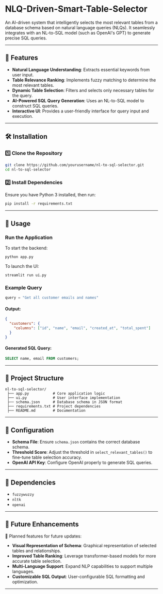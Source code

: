 # NLQ-Driven-Smart-Table-Selector

An AI-driven system that intelligently selects the most relevant tables from a database schema based on natural language queries (NLQs). It seamlessly integrates with an NL-to-SQL model (such as OpenAI's GPT) to generate precise SQL queries.

---

## 🚀 Features
- **Natural Language Understanding**: Extracts essential keywords from user input.
- **Table Relevance Ranking**: Implements fuzzy matching to determine the most relevant tables.
- **Dynamic Table Selection**: Filters and selects only necessary tables for the query.
- **AI-Powered SQL Query Generation**: Uses an NL-to-SQL model to construct SQL queries.
- **Interactive UI**: Provides a user-friendly interface for query input and execution.

---

## 🛠️ Installation

### 1️⃣ Clone the Repository
```sh
git clone https://github.com/yourusername/nl-to-sql-selector.git
cd nl-to-sql-selector
```

### 2️⃣ Install Dependencies
Ensure you have Python 3 installed, then run:
```sh
pip install -r requirements.txt
```

---

## 📌 Usage

### Run the Application
To start the backend:
```sh
python app.py
```
To launch the UI:
```sh
streamlit run ui.py
```

### Example Query
```python
query = "Get all customer emails and names"
```
#### Output:
```json
{
  "customers": {
    "columns": ["id", "name", "email", "created_at", "total_spent"]
  }
}
```
#### Generated SQL Query:
```sql
SELECT name, email FROM customers;
```

---

## 📂 Project Structure
```
nl-to-sql-selector/
 ├── app.py           # Core application logic
 ├── ui.py            # User interface implementation
 ├── schema.json      # Database schema in JSON format
 ├── requirements.txt # Project dependencies
 ├── README.md        # Documentation
```

---

## 🔧 Configuration
- **Schema File**: Ensure `schema.json` contains the correct database schema.
- **Threshold Score**: Adjust the threshold in `select_relevant_tables()` to fine-tune table selection accuracy.
- **OpenAI API Key**: Configure OpenAI properly to generate SQL queries.

---

## 📌 Dependencies
- `fuzzywuzzy`
- `nltk`
- `openai`

---

## 🚀 Future Enhancements
📌 Planned features for future updates:
- **Visual Representation of Schema**: Graphical representation of selected tables and relationships.
- **Improved Table Ranking**: Leverage transformer-based models for more accurate table selection.
- **Multi-Language Support**: Expand NLP capabilities to support multiple languages.
- **Customizable SQL Output**: User-configurable SQL formatting and optimization.

---

